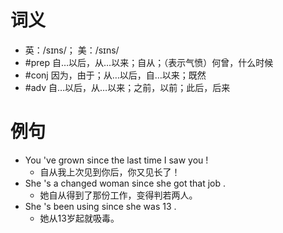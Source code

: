 # 词义
- 英：/sɪns/； 美：/sɪns/
- #prep 自…以后，从…以来；自从；（表示气愤）何曾，什么时候
- #conj 因为，由于；从…以后，自…以来；既然
- #adv 自…以后，从…以来；之前，以前；此后，后来
# 例句
- You 've grown since the last time I saw you !
	- 自从我上次见到你后，你又见长了！
- She 's a changed woman since she got that job .
	- 她自从得到了那份工作，变得判若两人。
- She 's been using since she was 13 .
	- 她从13岁起就吸毒。
